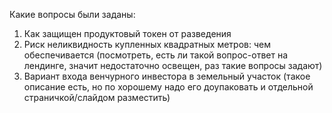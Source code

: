 

  

  

Какие вопросы были заданы:

1. Как защищен продуктовый токен от разведения
2. Риск неликвидность купленных квадратных метров: чем обеспечивается (посмотреть, есть ли такой вопрос-ответ на лендинге, значит недостаточно освещен, раз такие вопросы задают)
3. Вариант входа венчурного инвестора в земельный участок (такое описание есть, но по хорошему надо его доупаковать и отдельной страничкой/слайдом разместить)